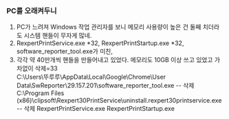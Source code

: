 ### PC를 오래켜두니  
  
1) PC가 느려져 Windows 작업 관리자를 보니 메모리 사용량이 높은 건 둘째 치더라도 시스템 핸들이 무자게 많네.  
2) RexpertPrintService.exe *32, RexpertPrintStartup.exe *32, software_reporter_tool.exe가 미친,  
3) 각각 약 40만개씩 핸들을 만들어내고 있었다.  메모리도 10GB 이상 쓰고 있었고 가차없이 삭제=33  
C:\Users\뚜루루\AppData\Local\Google\Chrome\User Data\SwReporter\29.157.201\software_reporter_tool.exe -- 삭제
C:\Program Files (x86)\clipsoft\Rexpert30PrintService\uninstall.rexpert30printservice.exe -- 삭제
RexpertPrintService.exe
RexpertPrintStartup.exe

